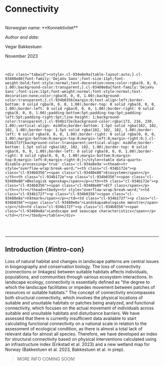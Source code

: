 # Connectivity

<br />
Norwegian name: **Konnektivitet**
<br />

_Author and date:_

Vegar Bakkestuen 

November 2023


<br />

<!-- Load all you dependencies here -->



<!-- Fill in which ecosystem the indicator belongs to, as well as the ecosystem characteristic it should be linked to. It's OK to use some Norwegian here -->



```{=html}
<div class="tabwid"><style>.cl-934e8e9a{table-layout:auto;}.cl-93480e80{font-family:'DejaVu Sans';font-size:11pt;font-weight:bold;font-style:normal;text-decoration:none;color:rgba(0, 0, 0, 1.00);background-color:transparent;}.cl-93480e8a{font-family:'DejaVu Sans';font-size:11pt;font-weight:normal;font-style:normal;text-decoration:none;color:rgba(0, 0, 0, 1.00);background-color:transparent;}.cl-934b0356{margin:0;text-align:left;border-bottom: 0 solid rgba(0, 0, 0, 1.00);border-top: 0 solid rgba(0, 0, 0, 1.00);border-left: 0 solid rgba(0, 0, 0, 1.00);border-right: 0 solid rgba(0, 0, 0, 1.00);padding-bottom:5pt;padding-top:5pt;padding-left:5pt;padding-right:5pt;line-height: 1;background-color:transparent;}.cl-934b172e{background-color:rgba(173, 216, 230, 1.00);vertical-align: middle;border-bottom: 1.5pt solid rgba(102, 102, 102, 1.00);border-top: 1.5pt solid rgba(102, 102, 102, 1.00);border-left: 0 solid rgba(0, 0, 0, 1.00);border-right: 0 solid rgba(0, 0, 0, 1.00);margin-bottom:0;margin-top:0;margin-left:0;margin-right:0;}.cl-934b172f{background-color:transparent;vertical-align: middle;border-bottom: 1.5pt solid rgba(102, 102, 102, 1.00);border-top: 0 solid rgba(0, 0, 0, 1.00);border-left: 0 solid rgba(0, 0, 0, 1.00);border-right: 0 solid rgba(0, 0, 0, 1.00);margin-bottom:0;margin-top:0;margin-left:0;margin-right:0;}</style><table data-quarto-disable-processing='true' class='cl-934e8e9a'><thead><tr style="overflow-wrap:break-word;"><th class="cl-934b172e"><p class="cl-934b0356"><span class="cl-93480e80">Ecosystem</span></p></th><th class="cl-934b172e"><p class="cl-934b0356"><span class="cl-93480e80">Økologisk egenskap</span></p></th><th class="cl-934b172e"><p class="cl-934b0356"><span class="cl-93480e80">ECT class</span></p></th></tr></thead><tbody><tr style="overflow-wrap:break-word;"><td class="cl-934b172f"><p class="cl-934b0356"><span class="cl-93480e8a">Våtmark</span></p></td><td class="cl-934b172f"><p class="cl-934b0356"><span class="cl-93480e8a">Landskapsøkologiske mønstre</span></p></td><td class="cl-934b172f"><p class="cl-934b0356"><span class="cl-93480e8a">Landscape and seascape characteristics</span></p></td></tr></tbody></table></div>
```

<!-- Don't remove these three html lines -->
<br />
<br />
<hr />



<!-- Document you work below. Try not to change  the headers too much. Data can be stored on NINA server. Since the book is rendered on the R Server this works fine, but note that directory paths are different on the server compared to you local machine. If it is not too big you may store under /data/ on this repository -->

## Introduction {#intro-con}
Loss of natural habitat and changes in landscape patterns are central issues in biogeography and conservation biology. 
The loss of connectivity (connections or linkages) between suitable habitats affects individuals, populations, and communities through various ecosystem interactions. 
In landscape ecology, connectivity is essentially defined as "the degree to which the landscape facilitates or impedes movement between patches of resources or suitable habitats." 
The concept of connectivity encompasses both structural connectivity, which involves the physical locations of suitable and unsuitable habitats or patches being analyzed, and functional connectivity, which focuses on the actual movement of individuals across suitable and unsuitable habitats and disturbance barriers. 
We have assessed that there is currently insufficient data available to start calculating functional connectivity on a national scale in relation to the assessment of ecological condition, 
as there is almost a total lack of relevant data for almost all species. 
Therefore, we have developed an index for structural connectivity based on physical interventions calculated using an infrastructure index (Erikstad et al. 2023) and a new wetland map for Norway (Bakkestuen et al. 2023, Bakkestuen et al. in prep).

> MORE INFO COMING SOON!


<!-- Here a general workflow for the calculation of the indicator. -->

<!-- 1.	You must load the necessary libraries for geospatial analysis. -->
<!-- 2.	You must load the infrastructure index and wetland data. -->
<!-- 3.	You define the buffer distance (500 meters). -->
<!-- 4.	You must create a function (``calculateMeanDistance``) to calculate the mean distance to infrastructure within a buffer around each wetland polygon. -->
<!-- 5.	Then you filter and keep only the homogeneous wetlands with more than 80% mire coverage. -->
<!-- 6.	You have to apply the ``calculateMeanDistance`` function to these selected wetlands, both with and without infrastructure. -->
<!-- 7.	You export the results as shapefiles for both scenarios. -->
<!-- 8.	The scaled values for the "Connectivity" indicator are determined by comparing two scenarios: one that includes the presence of infrastructure and one that excludes infrastructure. The reference value is calculated as the ratio of the mean distances between myrpolygon areas in these two scenarios. -->

<!-- Currently step 8, and a subsequent step 9 (to aggregate scaled indicators to regions and simultaneously calculate errors) are not complete. Se [this issue]()https://github.com/NINAnor/ecosystemCondition/issues/144. -->

<!-- It is also possible to create a time series for this indicator, but this is not yet done. See [GitHub issue](https://github.com/NINAnor/ecosystemCondition/issues/145). -->

<!-- ## About the underlying data {#underlying-data-con} -->
<!-- The **infrastructure index** is one part of the connectivity index for wetlands. The infrastructure index was calculated for three time points: 2003, 2013, and 2023. This provides a temporal perspective for assessing changes over time. The data used included information on various types of infrastructure, such as roads and buildings. Additionally, a **new wetland** map for Norway has been developed. This map is based on Sentinel-2 and LiDAR data from the year 2020. The U-Net model, implemented through Google Earth Engine and TensorFlow, has been used for mapping wetlands in southern Norway. The model achieved a balanced accuracy rate of 90.9% when validated against ground-truth samples, significantly improving upon the accuracy rates achieved with manually digitized maps in Norway. -->

<!-- ### Representativity in time and space {#representativity-con} -->
<!-- The data for the infrastructure index covers the entire country and was collected for three time points over a 20-year period. This provides a broad and representative dataset for assessing changes in connectivity in Norwegian landscapes. The wetland mapping was conducted using data from the year 2020, making it representative for that specific time frame. However, the model used in the mapping process can be applied to other time frames if necessary. -->

<!-- ### Original units {#units-con} -->
<!-- The infrastructure index has no specific units as it is a measure of landscape fragmentation and disruption. It is expressed as a dimensionless index. -->

<!-- ### Temporal coverage {#temporal-coverage-con} -->
<!-- The data covers three time points: 2003, 2013, and 2023. This provides a 20-year temporal perspective for assessing changes in connectivity over time. The wetland mapping provides information in the form of pixel values representing wetland presence or absence. -->

<!-- ### Aditional comments about the dataset {#additional-comments-con} -->
<!-- It is important to note that infrastructure data are based on available map and geographical data sources. Sometimes, there may be variations and uncertainties in this data that can affect the accuracy of the infrastructure index. -->

<!-- ## Ecosystem characteristic {#egenskap-con} -->
<!-- In the context of the Norwegian standard, the "Connectivity" indicator aligns with the ecosystem characteristic known as **Landskapsøkologiske mønstre**. -->

<!-- ### SEEA EA (UN standard) {#seea-con} -->
<!-- In the framework of the United Nations System of Environmental-Economic Accounting (SEEA EA), the _Connectivity_ indicator can be classified as a **C1 Landscape and seascape characteristics** indicator. -->

<!-- ## Collinearities with other indicators {#collinear-con} -->
<!-- Connectivity is not thought to exhibit collinearity with any other indicator at the present. -->

<!-- ## Reference condition and values {#ref-conditions-and-values-con} -->
<!-- ### Reference condition {#ref-condition-con} -->
<!-- The reference condition for the "Connectivity" indicator is characterized as one with minimal negative human impact on the connectivity of ecosystems. In this reference condition, the landscape exhibits natural and undisturbed patterns of connectivity between suitable habitats. This state represents the optimal ecological condition for connectivity assessment. -->

<!-- ### Reference values, thresholds for defining _good ecological condition_, minimum and/or maximum values {#ref-values-con} -->
<!-- The reference values for the "Connectivity" indicator are determined by calculating the connectivity or mean distance to mire polygons, when excluding infrastructure from the analysis. -->

<!-- In the report «Vurdering av økologisk tilstand for fjell i Norge i 2021» (Framstad et al. 2021) the value of 0,6 was used as the threshold for good ecological condition. We will tentatively use this threshold value again here. A perpetual discussion about the reference (and threshold values) for the connectivity indicator is maintained on [GitHub.](https://github.com/NINAnor/ecosystemCondition/issues/143) -->

<!-- ## Uncertainties {#uncertainties-con} -->
<!-- Our wetland mapping model is a powerful tool for large-scale mapping but does come with certain uncertainties. While our U-Net model achieved an impressive balanced accuracy rate of 90.9% when validated against an independent ground-truth sample, it's essential to recognize that some level of uncertainty is inherent. The model's accuracy may vary across different wetland types and landscape conditions. The model's performance might vary in regions with distinct wetland characteristics that differ from our training data. It may not fully capture variations in wetland types or subtle differences in wetland boundaries. The accuracy of the wetland mapping model is influenced by the quality and representativeness of the training data. We made significant efforts to ensure the highest quality, but the inherent variability in ground-truth data may introduce some level of uncertainty. -->

<!-- The infrastructure data sources used for this analysis might contain inaccuracies, errors, or omissions. These can arise from factors like inconsistent reporting and data collection methods. While infrastructure data is a valuable proxy for landscape barriers, it may not capture all potential barriers accurately. For instance, small-scale features or unreported structures could introduce uncertainties in connectivity assessments. The resolution of the infrastructure data might not capture all relevant features at a fine scale. This can affect the precision of connectivity assessments in areas with small, localized infrastructure. -->


<!-- ## References -->
<!-- Bakkestuen, V.; Venter, Z.; Ganerød, A.J.; Framstad, E. Delineation of Wetland Areas in South Norway from Sentinel-2 Imagery and LiDAR Using TensorFlow, U-Net, and Google Earth Engine. Remote Sens. 2023, 15, 1203. https://doi.org/10.3390/rs15051203 -->

<!-- Bakkestuen, V. et al. in prep. Comprehensive Mapping of Wetland Areas in Norway: An Integration of Sentinel-2 Imagery, LiDAR, and Deep Learning Using TensorFlow and Google Earth Engine -->

<!-- Erikstad, L.; Simensen, T.; Bakkestuen, V.; Halvorsen, R. Index Measuring Land Use Intensity—A Gradient-Based Approach. Geomatics 2023, 3, 188-204. https://doi.org/10.3390/geomatics3010010 -->

<!-- Framstad, E., Eide, N.E., Eide, W., Klanderud, K., Kolstad, A., Töpper, J. & Vandvik, V. 2022. Vurdering av økologisk tilstand for fjell i Norge i 2021. NINA Rapport 2050. Norsk institutt for naturforskning. -->

<!-- Husk en refERANSE TIL KKLG -->

<!-- ## Analyses {#analyses-con} -->
<!-- ### Data sets {#datasets-con} -->
<!-- Two main data sets were included. -->

<!-- A. The infrastructure index (Erikstad et al. 2023) and; -->

<!-- B. the wetland model (Bakkestuen et al. 2023, Bakkestuen et al. _In prep._) -->


<!-- #### Data set A - Infrastructure index {#data-a-con} -->
<!-- The infrastructure index utilized in this analysis was derived from data sources available through Google Earth Engine (GEE). The index quantifies the presence and distribution of key infrastructure elements such as roads, buildings, and related human-made structures across Norway. The data were available for the years 2003, 2013, and 2023, facilitating an assessment of how infrastructure has evolved in terms of both magnitude and distribution over time. It is important to note that this data forms a fundamental component in the calculation of the connectivity indicator. -->

<!-- #### Data set B - Wetland model {#data-b-con} -->
<!-- The wetland model used in this study was developed based on the integration of Sentinel-2 satellite imagery and LiDAR data, utilizing deep learning techniques. The model provides high-resolution information regarding the distribution and extent of wetland areas within southern Norway, specifically for the year 2020. By fusing spectral and elevation data, this model offers significant improvements over conventional, manually-digitized land cover maps. The wetland model is a critical component of the connectivity analysis, as it aids in the identification of ecologically relevant areas. The data set B for South-Norway is already accessible [here](https://kartkatalog.geonorge.no/metadata/aapen-vtmark-i-soer-norge-basert-p-natur-i-norge-nin-typologi/6b5a34f9-c23d-4cca-a51b-01251c217cb1). -->

<!-- ### Scaled indicator values {#scaled-values-con} -->
<!-- The connectivity indicator was created by examining the interplay between infrastructure and wetland areas. We initially calculated the average distance between wetland patches using the wetland model, representing a baseline measure of natural connectivity in the absence of infrastructure (i.e., the reference condition). Subsequently, the infrastructure index was introduced, portraying the extent of human-made structural elements within the landscape. -->
<!-- The scaled indicator is the quotient of the values. -->


<!-- ### Uncertainty {#uncertainty-con} -->
<!-- The current state of the indicator is as a geospatial data set with one scaled indicator value per mire polygon, and no errors around this value. Future improvement must include aggregating these indicator values to regions. The uncertainties around these aggregated indicator values could then be represented by the spatial variation in the indicator values. -->


<!-- ## Prepare export {#pre-export-con} -->
<!-- You must run the whole code below. There is a maximum of 5000 wetland polygons for each export. -->



<!-- ### JAVA code {#java-con} -->

<!-- Koden er utviklet i JAVA for Google Earth Engine: -->

<!-- ```{} -->
<!-- // Senter kartet til en bestemt geografisk posisjon (bredde- og lengdegrad) og velg en zoomnivå -->
<!-- Map.setCenter(11.0534047, 62.14137, 12); -->

<!-- // Laste inn infrastrukturindeks og myr datasett fra Google Earth Engine Data -->
<!-- var infrastruktur = ee.Image('users/vegar/NY_INFRA_IND'); -->
<!-- var myrpred2 = ee.ImageCollection('users/vegarbakkestuen/Myr153'); -->
<!-- var myr = myrpred2.mean(); -->

<!-- // Legg til myrdata som et lag på kartet med tilpassede visningsparametere -->
<!-- Map.addLayer(myr, { min: 0, max: 1, palette: ['white', 'green'] }, 'myr'); -->
<!-- Map.addLayer(infrastruktur, { min: 0, max: 13, palette: ['blue', 'yellow', 'red'] }, 'infrastruktur'); -->

<!-- // Definer en bufferavstand (i meter) som bestemmer området som blir analysert rundt hvert myrpolygon -->
<!-- var bufferDistance = 500; -->

<!-- // Funksjon for å beregne gjennomsnittlig avstand til infrastruktur basert på grenseverdien -->
<!-- var calculateMeanDistance = function (feature) { -->
<!--   var threshold = 3;  // Definer din grenseverdi for infrastruktur -->

<!--   // Filtrer infrastrukturbildet basert på grenseverdien -->
<!--   var filteredInfrastructure = infrastruktur.gt(threshold); -->

<!--   // Hent myrpolygonets sentrum -->
<!--   var myrCenter = feature.geometry().centroid(100); -->

<!--   // Beregn gjennomsnittlig avstand til infrastruktur ved å redusere regionen rundt hvert myrpolygon -->
<!--   var distanceWithInfrastructure = filteredInfrastructure.rename('filtered_infra').reduceRegion({ -->
<!--     reducer: ee.Reducer.mean(), -->
<!--     geometry: feature.geometry().buffer(bufferDistance), -->
<!--     scale: 10,  // Oppløsningen til datasettet (meters per piksel) -->
<!--     maxPixels: 1e13 -->
<!--   }).get('filtered_infra'); -->

<!--   var distanceWithoutInfrastructure = filteredInfrastructure.rename('filtered_infra').reduceRegion({ -->
<!--     reducer: ee.Reducer.mean(), -->
<!--     geometry: myrCenter.buffer(bufferDistance), -->
<!--     scale: 10,  // Oppløsningen til datasettet (meters per piksel) -->
<!--     maxPixels: 1e13 -->
<!--   }).get('filtered_infra'); -->

<!--   // Skalér brøkverdien til meter ved å multiplisere med bufferavstanden -->
<!--   var scaledDistanceWithInfrastructure = ee.Number(distanceWithInfrastructure).multiply(bufferDistance); -->
<!--   var scaledDistanceWithoutInfrastructure = ee.Number(distanceWithoutInfrastructure).multiply(bufferDistance); -->

<!--   // Beregn kvotienten (forholdet mellom avstand uten infrastruktur og avstand med infrastruktur) -->
<!--   var kvotient = scaledDistanceWithoutInfrastructure.divide(scaledDistanceWithInfrastructure); -->

<!--   var properties = { -->
<!--     'distinfra_meters': scaledDistanceWithInfrastructure, -->
<!--     'distnoinfra_meters': scaledDistanceWithoutInfrastructure, -->
<!--     'kvotient': kvotient -->
<!--   }; -->

<!--   return feature.set(properties); -->
<!-- }; -->

<!-- // Velg områder med myr (myrinnhold > 80%) og bruk dette som geometri for analysen -->
<!-- var omraderMedMyr = myr.gt(0.8).selfMask(); -->

<!-- // Hent geometriene for hvert område med myr -->
<!-- var omraderGeometries = omraderMedMyr.reduceToVectors({ -->
<!--   geometry: geometry, -->
<!--   scale: 10,  // Oppløsningen til datasettet (meters per piksel) -->
<!--   maxPixels: 1e13 -->
<!-- }); -->

<!-- // Bruk funksjonen calculateMeanDistance for å beregne gjennomsnittlig avstand til infrastruktur for hvert område med myr -->
<!-- var omraderMedGjennomsnittligAvstand = omraderGeometries.map(calculateMeanDistance); -->

<!-- // Legg til lag som viser myrpolygonene og lag med gjennomsnittlig avstand til infrastruktur på kartet -->
<!-- Map.addLayer(omraderMedMyr, { min: 0, max: 1, palette: ['white', 'green'] }, 'Myrpolygoner'); -->

<!-- // Vis scenariet "Konnektivitet med infrastruktur" på kartet -->
<!-- var visParams = { -->
<!--   min: 0, -->
<!--   max: 1, // Juster dette basert på din infrastrukturindeksens min og maks -->
<!--   palette: ['blue', 'yellow', 'red'], -->
<!-- }; -->
<!-- Map.addLayer(omraderMedGjennomsnittligAvstand, visParams, 'Gjennomsnittlig avstand til infrastruktur'); -->

<!-- // Eksporter resultatene som en Shapefile til Google Drive -->
<!-- Export.table.toDrive({ -->
<!--   collection: omraderMedGjennomsnittligAvstand, -->
<!--   description: 'Konnektivitet_med_infrastruktur', -->
<!--   fileFormat: 'SHP', -->
<!-- }); -->

<!-- ``` -->

<!-- The scaled "Connectivity" values are created by dividing the result without infrastructure by the result that includes infrastructure. This ratio will give you a value between 0 and 1, where 0 represents complete disruption of connectivity due to infrastructure, and 1 represents undisturbed natural connectivity. -->

<!-- This step is not yet done, but in R this is how one would do it. -->
<!-- Calculate the reference value for connectivity -->
<!-- ```{r, eval=FALSE} -->
<!-- reference_value <- selected_wetlands_without_infrastructure$mean_distance / selected_wetlands_with_infrastructure$mean_distance -->
<!-- ``` -->



